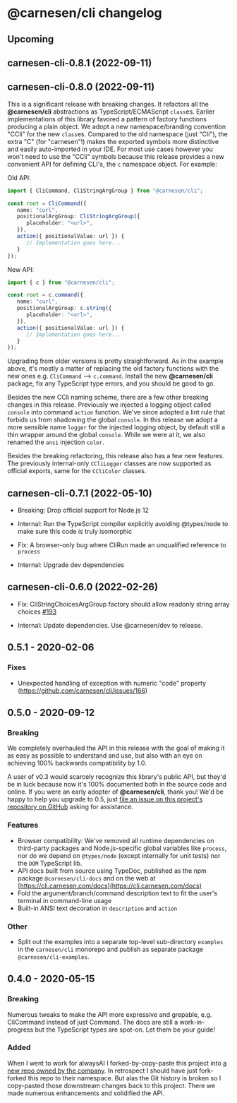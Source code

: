 # **@carnesen/cli** changelog

## Upcoming

## carnesen-cli-0.8.1 (2022-09-11)



## carnesen-cli-0.8.0 (2022-09-11)

This is a significant release with breaking changes. It refactors all the **@carnesen/cli** abstractions as TypeScript/ECMAScript `class`es. Earlier implementations of this library favored a pattern of factory functions producing a plain object. We adopt a new namespace/branding convention "CCli" for the new `class`es. Compared to the old namespace (just "Cli"), the extra "C" (for "carnesen"!) makes the exported symbols more distinctive and easily auto-imported in your IDE. For most use cases however you won't need to use the "CCli" symbols because this release provides a new convenient API for defining CLI's, the `c` namespace object. For example:

Old API:
```TypeScript
import { CliCommand, CliStringArgGroup } from "@carnesen/cli";

const root = CliCommand({
   name: "curl",
   positionalArgGroup: CliStringArgGroup({
      placeholder: "<url>",
   }),
   action({ positionalValue: url }) {
      // Implementation goes here...
   }
});
```

New API:
```TypeScript
import { c } from "@carnesen/cli";

const root = c.command({
   name: "curl",
   positionalArgGroup: c.string({
      placeholder: "<url>",
   }),
   action({ positionalValue: url }) {
      // Implementation goes here...
   }
});
```

Upgrading from older versions is pretty straightforward. As in the example above, it's mostly a matter of replacing the old factory functions with the new ones e.g. `CliCommand` --> `c.command`. Install the new **@carnesen/cli** package, fix any TypeScript type errors, and you should be good to go.

Besides the new CCli naming scheme, there are a few other breaking changes in this release. Previously we injected a logging object called `console` into command `action` function. We've since adopted a lint rule that forbids us from shadowing the global `console`. In this release we adopt a more sensible name `logger` for the injected logging object, by default still a thin wrapper around the global `console`. While we were at it, we also renamed the `ansi` injection `color`.

Besides the breaking refactoring, this release also has a few new features. The previously internal-only `CCliLogger` classes are now supported as official exports, same for the `CCliColor` classes.

## carnesen-cli-0.7.1 (2022-05-10)

- Breaking: Drop official support for Node.js 12

- Internal: Run the TypeScript compiler explicitly avoiding @types/node to make sure this code is truly isomorphic

- Fix: A browser-only bug where CliRun made an unqualified reference to `process`

- Internal: Upgrade dev dependencies

## carnesen-cli-0.6.0 (2022-02-26)

- Fix: CliStringChoicesArgGroup factory should allow readonly string array choices [#193](https://github.com/carnesen/cli/issues/193)

- Internal: Update dependencies. Use @carnesen/dev to release.

## 0.5.1 - 2020-02-06

### Fixes

- Unexpected handling of exception with numeric "code" property (https://github.com/carnesen/cli/issues/166)

## 0.5.0 - 2020-09-12

### Breaking

We completely overhauled the API in this release with the goal of making it as easy as possible to understand and use, but also with an eye on achieving 100% backwards compatibility by 1.0.

A user of v0.3 would scarcely recognize this library's public API, but they'd be in luck because now it's 100% documented both in the source code and online. If you were an early adopter of **@carnesen/cli**, thank you! We'd be happy to help you upgrade to 0.5, just [file an issue on this project's repository on GitHub](https://github.com/carnesen/cli/issues/new) asking for assistance.

### Features

- Browser compatibility: We've removed all runtime dependencies on third-party packages and Node.js-specific global variables like `process`, nor do we depend on `@types/node` (except internally for unit tests) nor the `DOM` TypeScript lib.
- API docs built from source using TypeDoc, published as the npm package `@carnesen/cli-docs` and on the web at [https://cli.carnesen.com/docs](https://cli.carnesen.com/docs)
- Fold the argument/branch/command description text to fit the user's terminal in command-line usage
- Built-in ANSI text decoration in `description` and `action`

### Other

- Split out the examples into a separate top-level sub-directory `examples` in the `carnesen/cli` monorepo and publish as separate package `@carnesen/cli-examples`.

## 0.4.0 - 2020-05-15

### Breaking
Numerous tweaks to make the API more expressive and grepable, e.g. CliCommand instead of just Command. The docs are still a work-in-progress but the TypeScript types are spot-on. Let them be your guide!

### Added
When I went to work for alwaysAI I forked-by-copy-paste this project into [a new repo owned by the company](https://github.com/alwaysai/alwayscli). In retrospect I should have just fork-forked this repo to their namespace. But alas the Git history is broken so I copy-pasted those downstream changes back to this project. There we made numerous enhancements and solidified the API.
